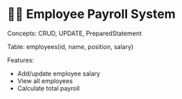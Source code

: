 # 🧍‍♂️ Employee Payroll System
Concepts: CRUD, UPDATE, PreparedStatement

Table: employees(id, name, position, salary)

Features:

- Add/update employee salary
- View all employees
- Calculate total payroll
